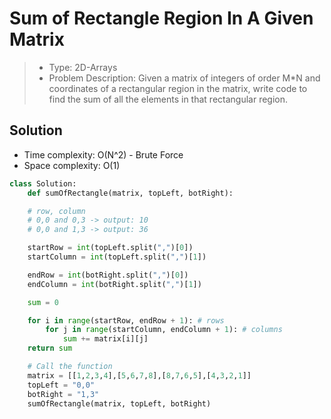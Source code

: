 # Sum of Rectangle Region In A Given Matrix

> - Type: 2D-Arrays
> - Problem Description: Given a matrix of integers of order M*N and coordinates of a rectangular region in the matrix, write code to find the sum of all the elements in that rectangular region.

## Solution
- Time complexity: O(N^2) - Brute Force
- Space complexity: O(1)

```python
class Solution:
    def sumOfRectangle(matrix, topLeft, botRight):

    # row, column
    # 0,0 and 0,3 -> output: 10
    # 0,0 and 1,3 -> output: 36

    startRow = int(topLeft.split(",")[0])
    startColumn = int(topLeft.split(",")[1])

    endRow = int(botRight.split(",")[0])
    endColumn = int(botRight.split(",")[1])

    sum = 0

    for i in range(startRow, endRow + 1): # rows 
        for j in range(startColumn, endColumn + 1): # columns
            sum += matrix[i][j]
    return sum

    # Call the function
    matrix = [[1,2,3,4],[5,6,7,8],[8,7,6,5],[4,3,2,1]]
    topLeft = "0,0"
    botRight = "1,3"
    sumOfRectangle(matrix, topLeft, botRight)
```